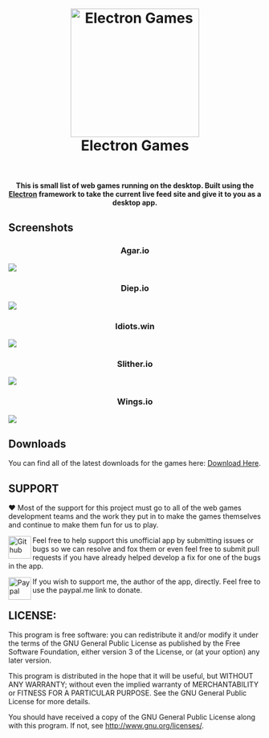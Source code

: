 <h1 align="center">
  <img alt='Electron Games' width='256' height='256' src="https://raw.githubusercontent.com/Meadowcottage/Electron-Games/master/img/logo-512.png">
  <br>
    Electron Games
  <br>
  <br>
</h1>

<h4 align="center">This is small list of web games running on the desktop. Built using the <a href="http://electron.atom.io/">Electron</a> framework to take the current live feed site and give it to you as a desktop app.</h4>

## Screenshots

<h3 align="center"><strong>Agar.io</strong></h3>
<img src="http://i.imgur.com/h4nzycM.png">

<h3 align="center"><strong>Diep.io</strong></h3>
<img src="http://i.imgur.com/ogfQx3C.png">

<h3 align="center"><strong>Idiots.win</strong></h3>
<img src="http://i.imgur.com/dSKdE3A.png">

<h3 align="center"><strong>Slither.io</strong></h3>
<img src="http://i.imgur.com/PzzqYJF.png">

<h3 align="center"><strong>Wings.io</strong></h3>
<img src="http://i.imgur.com/v8unhuc.png">

## Downloads

  You can find all of the latest downloads for the games here:
  [Download Here](https://github.com/Meadowcottage/Electron-Games/releases).

## SUPPORT

:heart: Most of the support for this project must go to all of the web games development teams and the work they put in to make the games themselves and continue to make them fun for us to play.

[<img width='45' height="45" align='left' alt='Github' src="https://upload.wikimedia.org/wikipedia/commons/9/91/Octicons-mark-github.svg">](https://github.com/Meadowcottage/Devrant.io) Feel free to help support this unofficial app by submitting issues or bugs so we can resolve and fox them or even feel free to submit pull requests if you have already helped develop a fix for one of the bugs in the app.

[<img width='45' height="45" align='left' alt='Paypal' src="https://upload.wikimedia.org/wikipedia/commons/5/53/PayPal_2014_logo.svg">](https://paypal.me/meadowcottage) If you wish to support me, the author of the app, directly. Feel free to use the paypal.me link to donate.

## LICENSE:

This program is free software: you can redistribute it and/or modify
it under the terms of the GNU General Public License as published by
the Free Software Foundation, either version 3 of the License, or
(at your option) any later version.

This program is distributed in the hope that it will be useful,
but WITHOUT ANY WARRANTY; without even the implied warranty of
MERCHANTABILITY or FITNESS FOR A PARTICULAR PURPOSE.  See the
GNU General Public License for more details.

You should have received a copy of the GNU General Public License
along with this program.  If not, see <http://www.gnu.org/licenses/>.
